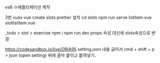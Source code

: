 es6
ㅇ애플리케이션 제작

3번 vuex
vue create slots
prettier 설치
cd slots
npm run serve
listitem.vue
slotlistitem.vue

\_todo > slot > exercise
npm i
npm run dev
props 속성 대신에 slots속성으로 변경

https://codesandbox.io/live/DRlA95
setting.json 내용 긁어서
cmd + shift + p > json (open setting)
뒤에 콤마 붙이고 붙여넣기.

